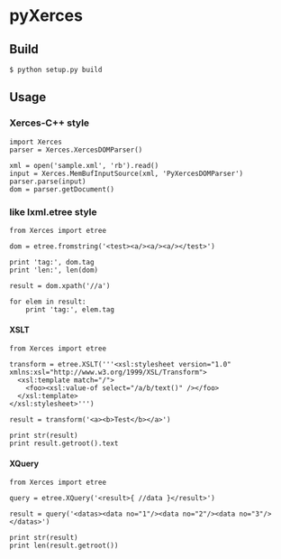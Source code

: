 # pyXerces

## Build

	$ python setup.py build

## Usage

### Xerces-C++ style

	import Xerces
	parser = Xerces.XercesDOMParser()
	
	xml = open('sample.xml', 'rb').read()
	input = Xerces.MemBufInputSource(xml, 'PyXercesDOMParser')
	parser.parse(input)
	dom = parser.getDocument()

### like lxml.etree style

	from Xerces import etree

	dom = etree.fromstring('<test><a/><a/><a/></test>')

	print 'tag:', dom.tag
	print 'len:', len(dom)

	result = dom.xpath('//a')

	for elem in result:
		print 'tag:', elem.tag

#### XSLT

	from Xerces import etree
	
	transform = etree.XSLT('''<xsl:stylesheet version="1.0" xmlns:xsl="http://www.w3.org/1999/XSL/Transform">
	  <xsl:template match="/">
	    <foo><xsl:value-of select="/a/b/text()" /></foo>
	  </xsl:template>
	</xsl:stylesheet>''')
	
	result = transform('<a><b>Test</b></a>')

	print str(result)
	print result.getroot().text

#### XQuery

	from Xerces import etree
	
	query = etree.XQuery('<result>{ //data }</result>')
	
	result = query('<datas><data no="1"/><data no="2"/><data no="3"/></datas>')
	
	print str(result)
	print len(result.getroot())
